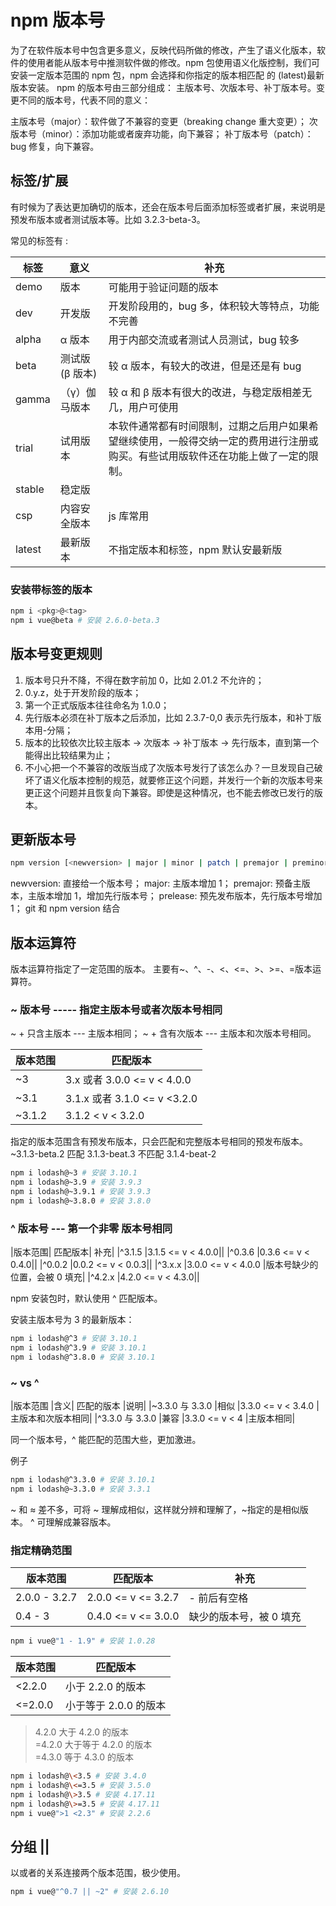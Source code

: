 # npm 版本号

为了在软件版本号中包含更多意义，反映代码所做的修改，产生了语义化版本，软件的使用者能从版本号中推测软件做的修改。npm 包使用语义化版控制，我们可安装一定版本范围的 npm 包，npm 会选择和你指定的版本相匹配 的 (latest)最新版本安装。
npm 的版本号由三部分组成：
主版本号、次版本号、补丁版本号。变更不同的版本号，代表不同的意义：

主版本号（major）：软件做了不兼容的变更（breaking change 重大变更）；
次版本号（minor）：添加功能或者废弃功能，向下兼容；
补丁版本号（patch）：bug 修复，向下兼容。

## 标签/扩展

有时候为了表达更加确切的版本，还会在版本号后面添加标签或者扩展，来说明是预发布版本或者测试版本等。比如 3.2.3-beta-3。

常见的标签有 :

| 标签   | 意义           | 补充                                                                                                                               |
| ------ | -------------- | ---------------------------------------------------------------------------------------------------------------------------------- |
| demo   | 版本           | 可能用于验证问题的版本                                                                                                             |
| dev    | 开发版         | 开发阶段用的，bug 多，体积较大等特点，功能不完善                                                                                   |
| alpha  | α 版本         | 用于内部交流或者测试人员测试，bug 较多                                                                                             |
| beta   | 测试版(β 版本) | 较 α 版本，有较大的改进，但是还是有 bug                                                                                            |
| gamma  | （γ）伽马版本  | 较 α 和 β 版本有很大的改进，与稳定版相差无几，用户可使用                                                                           |
| trial  | 试用版本       | 本软件通常都有时间限制，过期之后用户如果希望继续使用，一般得交纳一定的费用进行注册或购买。有些试用版软件还在功能上做了一定的限制。 |
| stable | 稳定版         |                                                                                                                                    |
| csp    | 内容安全版本   | js 库常用                                                                                                                          |
| latest | 最新版本       | 不指定版本和标签，npm 默认安最新版                                                                                                 |

### 安装带标签的版本

```bash
npm i <pkg>@<tag>
npm i vue@beta # 安装 2.6.0-beta.3
```

## 版本号变更规则

1. 版本号只升不降，不得在数字前加 0，比如 2.01.2 不允许的；
2. 0.y.z，处于开发阶段的版本；
3. 第一个正式版版本往往命名为 1.0.0；
4. 先行版本必须在补丁版本之后添加，比如 2.3.7-0,0 表示先行版本，和补丁版本用-分隔；
5. 版本的比较依次比较主版本 → 次版本 → 补丁版本 → 先行版本，直到第一个能得出比较结果为止；
6. 不小心把一个不兼容的改版当成了次版本号发行了该怎么办？一旦发现自己破坏了语义化版本控制的规范，就要修正这个问题，并发行一个新的次版本号来更正这个问题并且恢复向下兼容。即使是这种情况，也不能去修改已发行的版本。

## 更新版本号

```bash
npm version [<newversion> | major | minor | patch | premajor | preminor | prepatch | prerelease | from-git]
```

newversion: 直接给一个版本号；
major: 主版本增加 1；
premajor: 预备主版本，主版本增加 1，增加先行版本号；
prelease: 预先发布版本，先行版本号增加 1；
git 和 npm version 结合

## 版本运算符

版本运算符指定了一定范围的版本。
主要有~、^、-、<、<=、>、>=、=版本运算符。

### ~ 版本号 ----- 指定主版本号或者次版本号相同

~ + 只含主版本 --- 主版本相同；
~ + 含有次版本 --- 主版本和次版本号相同。

| 版本范围 | 匹配版本                     |
| -------- | ---------------------------- |
| ~3       | 3.x 或者 3.0.0 <= v < 4.0.0  |
| ~3.1     | 3.1.x 或者 3.1.0 <= v <3.2.0 |
| ~3.1.2   | 3.1.2 < v < 3.2.0            |

指定的版本范围含有预发布版本，只会匹配和完整版本号相同的预发布版本。
~3.1.3-beta.2 匹配 3.1.3-beat.3 不匹配 3.1.4-beat-2

```bash
npm i lodash@~3 # 安装 3.10.1
npm i lodash@~3.9 # 安装 3.9.3
npm i lodash@~3.9.1 # 安装 3.9.3
npm i lodash@~3.8.0 # 安装 3.8.0
```

### ^ 版本号 --- 第一个非零 版本号相同

|版本范围| 匹配版本| 补充|
|^3.1.5 |3.1.5 <= v < 4.0.0||
|^0.3.6 |0.3.6 <= v < 0.4.0||
|^0.0.2 |0.0.2 <= v < 0.0.3||
|^3.x.x |3.0.0 <= v < 4.0.0 |版本号缺少的位置，会被 0 填充|
|^4.2.x |4.2.0 <= v < 4.3.0||

npm 安装包时，默认使用 ^ 匹配版本。

安装主版本号为 3 的最新版本：

```bash
npm i lodash@^3 # 安装 3.10.1
npm i lodash@^3.9 # 安装 3.10.1
npm i lodash@^3.8.0 # 安装 3.10.1
```

### ~ vs ^

|版本范围 |含义| 匹配的版本 |说明|
|~3.3.0 与 3.3.0 |相似 |3.3.0 <= v < 3.4.0 |主版本和次版本相同|
|^3.3.0 与 3.3.0 |兼容 |3.3.0 <= v < 4 |主版本相同|

同一个版本号，^ 能匹配的范围大些，更加激进。

例子

```bash
npm i lodash@^3.3.0 # 安装 3.10.1
npm i lodash@~3.3.0 # 安装 3.3.1
```

~ 和 ≈ 差不多，可将 ~ 理解成相似，这样就分辨和理解了，~指定的是相似版本。
^ 可理解成兼容版本。

### 指定精确范围

| 版本范围      | 匹配版本            | 补充                    |
| ------------- | ------------------- | ----------------------- |
| 2.0.0 - 3.2.7 | 2.0.0 <= v <= 3.2.7 | - 前后有空格            |
| 0.4 - 3       | 0.4.0 <= v <= 3.0.0 | 缺少的版本号，被 0 填充 |

```bash
npm i vue@"1 - 1.9" # 安装 1.0.28
```

| 版本范围 | 匹配版本              |
| -------- | --------------------- |
| <2.2.0   | 小于 2.2.0 的版本     |
| <=2.0.0  | 小于等于 2.0.0 的版本 |

> 4.2.0 大于 4.2.0 的版本  
> =4.2.0 大于等于 4.2.0 的版本  
> =4.3.0 等于 4.3.0 的版本

```bash
npm i lodash@\<3.5 # 安装 3.4.0
npm i lodash@\<=3.5 # 安装 3.5.0
npm i lodash@\>3.5 # 安装 4.17.11
npm i lodash@\>=3.5 # 安装 4.17.11
npm i vue@">1 <2.3" # 安装 2.2.6
```

## 分组 ||

以或者的关系连接两个版本范围，极少使用。

```bash
npm i vue@"^0.7 || ~2" # 安装 2.6.10
```
